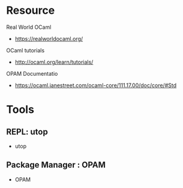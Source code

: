 # Resource 

Real World OCaml

- https://realworldocaml.org/

OCaml tutorials

- http://ocaml.org/learn/tutorials/


OPAM Documentatio

- https://ocaml.janestreet.com/ocaml-core/111.17.00/doc/core/#Std

# Tools

## REPL: utop

- utop

## Package Manager : OPAM

- OPAM


